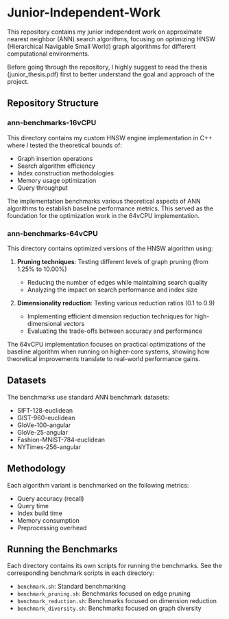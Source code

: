 # Junior-Independent-Work

This repository contains my junior independent work on approximate nearest neighbor (ANN) search algorithms, focusing on optimizing HNSW (Hierarchical Navigable Small World) graph algorithms for different computational environments.

Before going through the repository, I highly suggest to read the thesis (junior_thesis.pdf) first to better understand the goal and approach of the project.

## Repository Structure

### ann-benchmarks-16vCPU

This directory contains my custom HNSW engine implementation in C++ where I tested the theoretical bounds of:
- Graph insertion operations
- Search algorithm efficiency
- Index construction methodologies
- Memory usage optimization
- Query throughput

The implementation benchmarks various theoretical aspects of ANN algorithms to establish baseline performance metrics. This served as the foundation for the optimization work in the 64vCPU implementation.

### ann-benchmarks-64vCPU

This directory contains optimized versions of the HNSW algorithm using:
1. **Pruning techniques**: Testing different levels of graph pruning (from 1.25% to 10.00%)
   - Reducing the number of edges while maintaining search quality
   - Analyzing the impact on search performance and index size

2. **Dimensionality reduction**: Testing various reduction ratios (0.1 to 0.9)
   - Implementing efficient dimension reduction techniques for high-dimensional vectors
   - Evaluating the trade-offs between accuracy and performance

The 64vCPU implementation focuses on practical optimizations of the baseline algorithm when running on higher-core systems, showing how theoretical improvements translate to real-world performance gains.

## Datasets

The benchmarks use standard ANN benchmark datasets:
- SIFT-128-euclidean
- GIST-960-euclidean
- GloVe-100-angular
- GloVe-25-angular
- Fashion-MNIST-784-euclidean
- NYTimes-256-angular

## Methodology

Each algorithm variant is benchmarked on the following metrics:
- Query accuracy (recall)
- Query time
- Index build time
- Memory consumption
- Preprocessing overhead

## Running the Benchmarks

Each directory contains its own scripts for running the benchmarks. See the corresponding benchmark scripts in each directory:
- `benchmark.sh`: Standard benchmarking
- `benchmark_pruning.sh`: Benchmarks focused on edge pruning
- `benchmark_reduction.sh`: Benchmarks focused on dimension reduction
- `benchmark_diversity.sh`: Benchmarks focused on graph diversity
